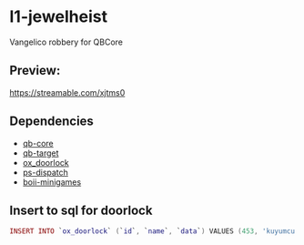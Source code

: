 # l1-jewelheist
Vangelico robbery for QBCore

## Preview:
https://streamable.com/xjtms0

## Dependencies  
- [qb-core](https://github.com/qbcore-framework/qb-core)
- [qb-target](https://github.com/qbcore-framework/qb-target)
- [ox_doorlock](https://github.com/overextended/ox_doorlock)
- [ps-dispatch](https://github.com/Project-Sloth/ps-dispatch)
- [boii-minigames](https://github.com/boiidevelopment/boii_minigames)

## Insert to sql for doorlock
```lua
INSERT INTO `ox_doorlock` (`id`, `name`, `data`) VALUES (453, 'kuyumcu', '{"maxDistance":2,"doors":[{"model":1425919976,"heading":306,"coords":{"x":-631.9553833007813,"y":-236.33326721191407,"z":38.2065315246582}},{"model":9467943,"heading":306,"coords":{"x":-630.426513671875,"y":-238.4375457763672,"z":38.2065315246582}}],"autolock":3700,"coords":{"x":-631.19091796875,"y":-237.38540649414063,"z":38.2065315246582},"state":1,"items":[{"name":"security_card_01","remove":true}]}'); 
